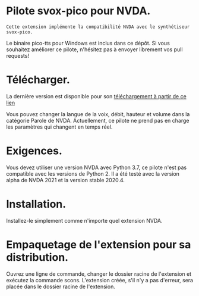 # Pilote  svox-pico pour NVDA.
    Cette extension implémente la compatibilité NVDA avec le synthétiseur svox-pico.  
  Le binaire pico-tts pour Windows est inclus dans ce dépôt.
  Si vous souhaitez améliorer ce pilote, n'hésitez pas à envoyer librement vos pull requests!  

# Télécharger.
La dernière version est disponible  pour son [téléchargement à partir de ce lien](https://davidacm.github.io/getlatest/gh/davidacm/PicoTTS-NVDA)

Vous pouvez changer la langue de la voix, débit, hauteur et volume dans la catégorie Parole de NVDA.
Actuellement, ce pilote ne prend pas en charge les paramètres qui changent en temps réel.

# Exigences.
Vous devez utiliser une version NVDA avec Python 3.7, ce pilote n'est pas compatible avec les versions de Python 2. Il a été testé avec la version alpha de NVDA 2021 et la version stable 2020.4.

  # Installation.
  Installez-le simplement comme n'importe quel extension NVDA.
  
  # Empaquetage de l'extension pour sa distribution.
  Ouvrez une ligne de commande, changer le dossier racine de l'extension et exécutez la commande scons. L'extension créée, s'il n'y a pas d'erreur, sera placée dans le dossier racine de l'extension.
  